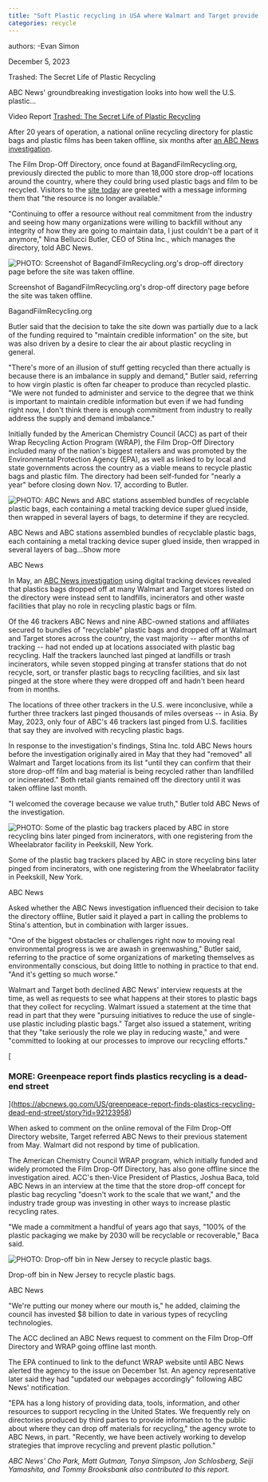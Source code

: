 ```yaml
---
title: "Soft Plastic recycling in USA where Walmart and Target provide recycle store dropoff then send to incinerator and landfill instead"
categories: recycle
---
```


authors:
-Evan Simon

December 5, 2023

Trashed: The Secret Life of Plastic Recycling

ABC News' groundbreaking investigation looks into how well the U.S. plastic...

Video Report [Trashed: The Secret Life of Plastic Recycling](https://abcnews.go.com/US/video/trashed-secret-life-plastic-recycling-99557139)

After 20 years of operation, a national online recycling directory for plastic bags and plastic films has been taken offline, six months after [an ABC News investigation](https://abcnews.go.com/US/video/trashed-secret-life-plastic-recycling-99557139).

The Film Drop-Off Directory, once found at BagandFilmRecycling.org, previously directed the public to more than 18,000 store drop-off locations around the country, where they could bring used plastic bags and film to be recycled. Visitors to the [site today](https://bagandfilmrecycling.org/view/fdod) are greeted with a message informing them that "the resource is no longer available."

"Continuing to offer a resource without real commitment from the industry and seeing how many organizations were willing to backfill without any integrity of how they are going to maintain data, I just couldn't be a part of it anymore," Nina Bellucci Butler, CEO of Stina Inc., which manages the directory, told ABC News.

![PHOTO: Screenshot of BagandFilmRecycling.org's drop-off directory page before the site was taken offline.](https://i.abcnewsfe.com/a/ad8bb106-d15a-4e45-8f5d-226cdd1859a9/map-ht-ml-231201_1701432879765_hpEmbed_19x13.jpg)

Screenshot of BagandFilmRecycling.org's drop-off directory page before the site was taken offline.

BagandFilmRecycling.org

Butler said that the decision to take the site down was partially due to a lack of the funding required to "maintain credible information" on the site, but was also driven by a desire to clear the air about plastic recycling in general.

"There's more of an illusion of stuff getting recycled than there actually is because there is an imbalance in supply and demand," Butler said, referring to how virgin plastic is often far cheaper to produce than recycled plastic. "We were not funded to administer and service to the degree that we think is important to maintain credible information but even if we had funding right now, I don't think there is enough commitment from industry to really address the supply and demand imbalance."

Initially funded by the American Chemistry Council (ACC) as part of their Wrap Recycling Action Program (WRAP), the Film Drop-Off Directory included many of the nation's biggest retailers and was promoted by the Environmental Protection Agency (EPA), as well as linked to by local and state governments across the country as a viable means to recycle plastic bags and plastic film. The directory had been self-funded for "nearly a year" before closing down Nov. 17, according to Butler.

![PHOTO: ABC News and ABC stations assembled bundles of recyclable plastic bags, each containing a metal tracking device super glued inside, then wrapped in several layers of bags, to determine if they are recycled.](https://i.abcnewsfe.com/a/58231cff-2894-4c77-bb3d-4c5a4c01d294/recycling-01-abc-jef-230523_1684882267450_hpMain_16x9t.jpg)

ABC News and ABC stations assembled bundles of recyclable plastic bags, each containing a metal tracking device super glued inside, then wrapped in several layers of bag...Show more

ABC News

In May, an [ABC News investigation](https://abcnews.go.com/abcnews.go.com/US/put-dozens-trackers-plastic-bags-recycling-trashed/story?id=99509422) using digital tracking devices revealed that plastics bags dropped off at many Walmart and Target stores listed on the directory were instead sent to landfills, incinerators and other waste facilities that play no role in recycling plastic bags or film.

Of the 46 trackers ABC News and nine ABC-owned stations and affiliates secured to bundles of "recyclable" plastic bags and dropped off at Walmart and Target stores across the country, the vast majority -- after months of tracking -- had not ended up at locations associated with plastic bag recycling. Half the trackers launched last pinged at landfills or trash incinerators, while seven stopped pinging at transfer stations that do not recycle, sort, or transfer plastic bags to recycling facilities, and six last pinged at the store where they were dropped off and hadn't been heard from in months.

The locations of three other trackers in the U.S. were inconclusive, while a further three trackers last pinged thousands of miles overseas -- in Asia. By May, 2023, only four of ABC's 46 trackers last pinged from U.S. facilities that say they are involved with recycling plastic bags.

In response to the investigation's findings, Stina Inc. told ABC News hours before the investigation originally aired in May that they had "removed" all Walmart and Target locations from its list "until they can confirm that their store drop-off film and bag material is being recycled rather than landfilled or incinerated." Both retail giants remained off the directory until it was taken offline last month.

"I welcomed the coverage because we value truth," Butler told ABC News of the investigation.

![PHOTO: Some of the plastic bag trackers placed by ABC in store recycling bins later pinged from incinerators, with one registering from the Wheelabrator facility in Peekskill, New York.](https://i.abcnewsfe.com/a/cffa2e80-8736-4992-818d-c4ff0b2bcba4/recycling-05-abc-jef-230523_1684882304720_hpEmbed_16x9.jpg)

Some of the plastic bag trackers placed by ABC in store recycling bins later pinged from incinerators, with one registering from the Wheelabrator facility in Peekskill, New York.

ABC News

Asked whether the ABC News investigation influenced their decision to take the directory offline, Butler said it played a part in calling the problems to Stina's attention, but in combination with larger issues.

"One of the biggest obstacles or challenges right now to moving real environmental progress is we are awash in greenwashing," Butler said, referring to the practice of some organizations of marketing themselves as environmentally conscious, but doing little to nothing in practice to that end. "And it's getting so much worse."

Walmart and Target both declined ABC News' interview requests at the time, as well as requests to see what happens at their stores to plastic bags that they collect for recycling. Walmart issued a statement at the time that read in part that they were "pursuing initiatives to reduce the use of single-use plastic including plastic bags." Target also issued a statement, writing that they "take seriously the role we play in reducing waste," and were "committed to looking at our processes to improve our recycling efforts."

[

### MORE: Greenpeace report finds plastics recycling is a dead-end street

](https://abcnews.go.com/US/greenpeace-report-finds-plastics-recycling-dead-end-street/story?id=92123958)

When asked to comment on the online removal of the Film Drop-Off Directory website, Target referred ABC News to their previous statement from May. Walmart did not respond by time of publication.

The American Chemistry Council WRAP program, which initially funded and widely promoted the Film Drop-Off Directory, has also gone offline since the investigation aired. ACC's then-Vice President of Plastics, Joshua Baca, told ABC News in an interview at the time that the store drop-off concept for plastic bag recycling "doesn't work to the scale that we want," and the industry trade group was investing in other ways to increase plastic recycling rates.

"We made a commitment a handful of years ago that says, "100% of the plastic packaging we make by 2030 will be recyclable or recoverable," Baca said.

![PHOTO: Drop-off bin in New Jersey to recycle plastic bags.](https://i.abcnewsfe.com/a/5d56d98f-f898-4571-84b7-edec8c265d64/recycling-03-abc-jef-230523_1684882304714_hpEmbed_4x3.jpg)

Drop-off bin in New Jersey to recycle plastic bags.

ABC News

"We're putting our money where our mouth is," he added, claiming the council has invested $8 billion to date in various types of recycling technologies.

The ACC declined an ABC News request to comment on the Film Drop-Off Directory and WRAP going offline last month.

The EPA continued to link to the defunct WRAP website until ABC News alerted the agency to the issue on December 1st. An agency representative later said they had "updated our webpages accordingly" following ABC News' notification.

"EPA has a long history of providing data, tools, information, and other resources to support recycling in the United States. We frequently rely on directories produced by third parties to provide information to the public about where they can drop off materials for recycling," the agency wrote to ABC News, in part. "Recently, we have been actively working to develop strategies that improve recycling and prevent plastic pollution."

*ABC News' Cho Park, Matt Gutman, Tonya Simpson, Jon Schlosberg, Seiji Yamashita, and Tommy Brooksbank also contributed to this report.*